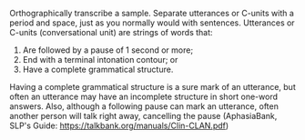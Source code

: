 Orthographically transcribe a sample. Separate utterances or C-units with a period and space, just as you normally would with sentences. Utterances or C-units (conversational unit) are strings of words that:

1. Are followed by a pause of 1 second or more;
2. End with a terminal intonation contour; or
3. Have a complete grammatical structure.

Having a complete grammatical structure is a sure mark of an utterance, but often an utterance
may have an incomplete structure in short one-word answers. Also, although a following pause
can mark an utterance, often another person will talk right away, cancelling the pause (AphasiaBank, SLP's Guide: https://talkbank.org/manuals/Clin-CLAN.pdf)
